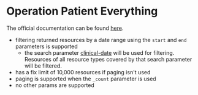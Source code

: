 # Operation Patient Everything <Badge type="warning" text="Since 0.22"/>

The official documentation can be found [here][1].

* filtering returned resources by a date range using the `start` and `end` parameters is supported
  * the search parameter [clinical-date][2] will be used for filtering. Resources of all resource types covered by that search parameter will be filtered.
* has a fix limit of 10,000 resources if paging isn't used
* paging is supported when the `_count` parameter is used
* no other params are supported

[1]: <https://www.hl7.org/fhir/operation-patient-everything.html>
[2]: <http://hl7.org/fhir/R4/searchparameter-registry.html#clinical-date>
